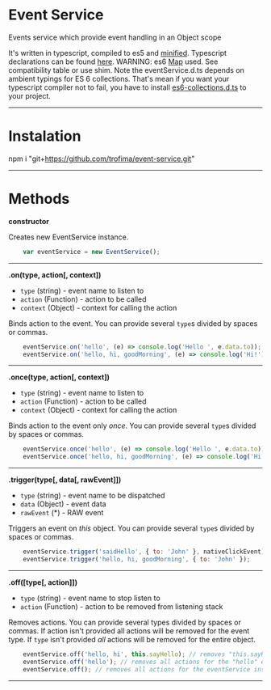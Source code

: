 Event Service
=============

Events service which provide event handling in an Object scope

It's written in typescript, compiled to es5 and [minified](/dist/eventService.min.js).
Typescript declarations can be found [here](/dist/eventService.d.ts).
WARNING: es6 [Map](https://developer.mozilla.org/en-US/docs/Web/JavaScript/Reference/Global_Objects/Map) used. See compatibility table or use shim.
Note the eventService.d.ts depends on ambient typings for ES 6 collections. 
That's mean if you want your typescript compiler not to fail, you have to install [es6-collections.d.ts](https://github.com/DefinitelyTyped/DefinitelyTyped/blob/master/es6-collections/es6-collections.d.ts) to your project.

---

Instalation
===========

npm i "git+https://github.com/trofima/event-service.git"

----

Methods
=======

**constructor**

Creates new EventService instance.

```javascript
    var eventService = new EventService();
```

---

**.on(type, action[, context])**

- `type` (string) - event name to listen to 
- `action` (Function) - action to be called 
- `context` (Object) - context for calling the action 

Binds action to the event. You can provide several `type`s divided by spaces or commas.

```javascript
    eventService.on('hello', (e) => console.log('Hello ', e.data.to));
    eventService.on('hello, hi, goodMorning', (e) => console.log('Hi!'), this);
```

---

**.once(type, action[, context])**

- `type` (string) - event name to listen to
- `action` (Function) - action to be called
- `context` (Object) - context for calling the action   

Binds action to the event only *once*. You can provide several `type`s divided by spaces or commas.

```javascript
    eventService.once('hello', (e) => console.log('Hello ', e.data.to));
    eventService.once('hello, hi, goodMorning', (e) => console.log('Hi!'), this);
```

---

**.trigger(type[, data[, rawEvent]])**

- `type` (string) - event name to be dispatched
- `data` (Object) - event data
- `rawEvent` (*) - RAW event  

Triggers an event on *this* object. You can provide several `type`s divided by spaces or commas.

```javascript
    eventService.trigger('saidHello', { to: 'John' }, nativeClickEvent);
    eventService.trigger('hello, hi, goodMorning', { to: 'John' });
```    

---

**.off([type[, action]])**

- `type` (string) - event name to stop listen to
- `action` (Function) - action to be removed from listening stack

 Removes actions. You can provide several types divided by spaces or commas. If action isn't provided all actions will be removed for the event type. If `type` isn't provided *all* actions will be removed for the entire object.

```javascript
    eventService.off('hello, hi', this.sayHello); // removes "this.sayHello" action for the "hello" event
    eventService.off('hello'); // removes all actions for the "hello" event
    eventService.off(); // removes all actions for the eventService instance
```    

---
